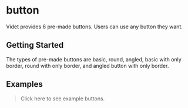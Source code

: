 # button
Videt provides 6 pre-made buttons. Users can use any button they want.

## Getting Started
The types of pre-made buttons are basic, round, angled, basic with only border, round with only border, and angled button with only border.

## Examples
> Click here to see example buttons.
